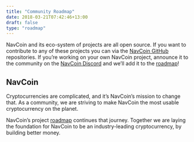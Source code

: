 ```yaml
---
title: "Community Roadmap"
date: 2018-03-21T07:42:46+13:00
draft: false
type: "roadmap"
---
```


NavCoin and its eco-system of projects are all open source. If you want to contribute to any of these projects you can via the [NavCoin GitHub](https://github.com/NAVCoin) repositories. If you’re working on your own NavCoin project, announce it to the community on the [NavCoin Discord](https://discord.gg/y4Vu9jw) and we’ll add it to the [roadmap](/roadmap)!

## NavCoin
Cryptocurrencies are complicated, and it’s NavCoin’s mission to change that. As a community, we are striving to make NavCoin the most usable cryptocurrency on the planet.

NavCoin’s project [roadmap](/roadmap) continues that journey. Together we are laying the foundation for NavCoin to be an industry-leading cryptocurrency, by building better money.

